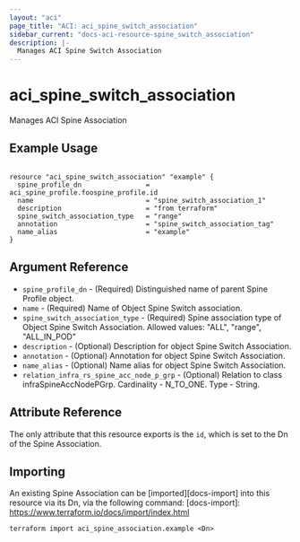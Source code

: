 ```yaml
---
layout: "aci"
page_title: "ACI: aci_spine_switch_association"
sidebar_current: "docs-aci-resource-spine_switch_association"
description: |-
  Manages ACI Spine Switch Association
---
```


# aci_spine_switch_association #
Manages ACI Spine Association

## Example Usage ##

```hcl

resource "aci_spine_switch_association" "example" {
  spine_profile_dn                = aci_spine_profile.foospine_profile.id
  name                            = "spine_switch_association_1"
  description                     = "from terraform"
  spine_switch_association_type   = "range"
  annotation                      = "spine_switch_association_tag"
  name_alias                      = "example"
}

```


## Argument Reference ##
* `spine_profile_dn` - (Required) Distinguished name of parent Spine Profile object.
* `name` - (Required) Name of Object Spine Switch association.
* `spine_switch_association_type` - (Required) Spine association type of Object Spine Switch Association.
Allowed values: "ALL", "range", "ALL_IN_POD"
* `description` - (Optional) Description for object Spine Switch Association.
* `annotation` - (Optional) Annotation for object Spine Switch Association.
* `name_alias` - (Optional) Name alias for object Spine Switch Association.
* `relation_infra_rs_spine_acc_node_p_grp` - (Optional) Relation to class infraSpineAccNodePGrp. Cardinality - N_TO_ONE. Type - String.
                


## Attribute Reference

The only attribute that this resource exports is the `id`, which is set to the
Dn of the Spine Association.

## Importing ##

An existing Spine Association can be [imported][docs-import] into this resource via its Dn, via the following command:
[docs-import]: https://www.terraform.io/docs/import/index.html


```
terraform import aci_spine_association.example <Dn>
```
